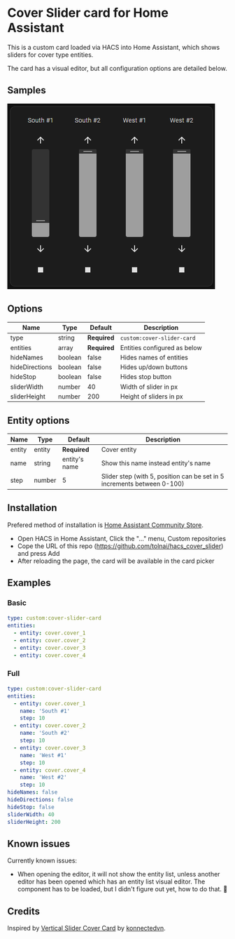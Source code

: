 # Cover Slider card for Home Assistant

This is a custom card loaded via HACS into Home Assistant, which shows sliders for cover type entities.

The card has a visual editor, but all configuration options are detailed below.

## Samples

![Basic example](images/basic.png)

## Options

| Name           | Type    | Default      | Description                  |
| -------------- | ------- | ------------ | ---------------------------- |
| type           | string  | **Required** | `custom:cover-slider-card`   |
| entities       | array   | **Required** | Entities configured as below |
| hideNames      | boolean | false        | Hides names of entities      |
| hideDirections | boolean | false        | Hides up/down buttons        |
| hideStop       | boolean | false        | Hides stop button            |
| sliderWidth    | number  | 40           | Width of slider in px        |
| sliderHeight   | number  | 200          | Height of sliders in px      |

## Entity options

| Name   | Type   | Default       | Description                                                             |
| ------ | ------ | ------------- | ----------------------------------------------------------------------- |
| entity | entity | **Required**  | Cover entity                                                            |
| name   | string | entity's name | Show this name instead entity's name                                    |
| step   | number | 5             | Slider step (with 5, position can be set in 5 increments between 0-100) |

## Installation

Prefered method of installation is [Home Assistant Community Store](https://github.com/hacs/integration).

- Open HACS in Home Assistant, Click the "..." menu, Custom repositories
- Cope the URL of this repo (<https://github.com/tolnai/hacs_cover_slider>) and press Add
- After reloading the page, the card will be available in the card picker

## Examples

### Basic

```yaml
type: custom:cover-slider-card
entities:
  - entity: cover.cover_1
  - entity: cover.cover_2
  - entity: cover.cover_3
  - entity: cover.cover_4
```

### Full

```yaml
type: custom:cover-slider-card
entities:
  - entity: cover.cover_1
    name: 'South #1'
    step: 10
  - entity: cover.cover_2
    name: 'South #2'
    step: 10
  - entity: cover.cover_3
    name: 'West #1'
    step: 10
  - entity: cover.cover_4
    name: 'West #2'
    step: 10
hideNames: false
hideDirections: false
hideStop: false
sliderWidth: 40
sliderHeight: 200
```

## Known issues

Currently known issues:

- When opening the editor, it will not show the entity list, unless another editor has been opened which has an entity list visual editor. The component has to be loaded, but I didn't figure out yet, how to do that. 🙈

## Credits

Inspired by [Vertical Slider Cover Card](https://github.com/konnectedvn/lovelace-vertical-slider-cover-card) by [konnectedvn](https://github.com/konnectedvn).

